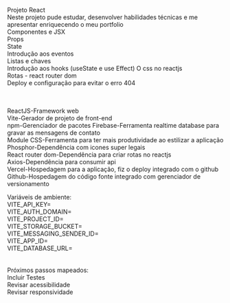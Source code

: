 Projeto React<br/>
Neste projeto pude estudar, desenvolver habilidades técnicas e me apresentar enriquecendo o meu portfolio<br/>
Componentes e JSX<br/>
Props<br/>
State<br/>
Introdução aos eventos<br/>
Listas e chaves<br/>
Introdução aos hooks (useState e use Effect)
O css no reactjs<br/>
Rotas - react router dom<br/>
Deploy e configuração para evitar o erro 404<br/>
<br/><br/>

ReactJS-Framework web<br/>
Vite-Gerador de projeto de front-end<br/>
npm-Gerenciador de pacotes
Firebase-Ferramenta realtime database para gravar as mensagens de contato<br/>
Module CSS-Ferramenta para ter mais produtividade ao estilizar a aplicação<br/>
Phosphor-Dependência com icones super legais<br/>
React router dom-Dependência para criar rotas no reactjs<br/>
Axios-Dependência para consumir api<br/>
Vercel-Hospedagem para a aplicação, fiz o deploy integrado com o github<br/>
Github-Hospedagem do código fonte integrado com gerenciador de versionamento<br/>

Variáveis de ambiente:<br/>
VITE_API_KEY=<br/>
VITE_AUTH_DOMAIN=<br/>
VITE_PROJECT_ID=<br/>
VITE_STORAGE_BUCKET=<br/>
VITE_MESSAGING_SENDER_ID=<br/>
VITE_APP_ID=<br/>
VITE_DATABASE_URL=<br/>
<br/><br/>
Próximos passos mapeados:<br/>
Incluir Testes<br/>
Revisar acessibilidade<br/>
Revisar responsividade<br/>